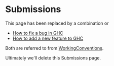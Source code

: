 # Submissions



This page has been replaced by a combination or


- [How to fix a bug in GHC](working-conventions/fixing-bugs)
- [How to add a new feature to GHC](working-conventions/adding-features)


Both are referred to from [WorkingConventions](working-conventions). 



Ultimately we'll delete this Submissions page.


